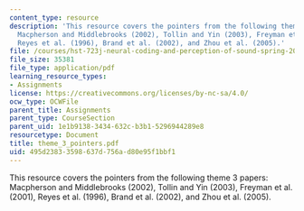 ```yaml
---
content_type: resource
description: 'This resource covers the pointers from the following theme 3 papers:
  Macpherson and Middlebrooks (2002), Tollin and Yin (2003), Freyman et al. (2001),
  Reyes et al. (1996), Brand et al. (2002), and Zhou et al. (2005).'
file: /courses/hst-723j-neural-coding-and-perception-of-sound-spring-2005/495d23833598637d756ad80e95f1bbf1_theme_3_pointers.pdf
file_size: 35381
file_type: application/pdf
learning_resource_types:
- Assignments
license: https://creativecommons.org/licenses/by-nc-sa/4.0/
ocw_type: OCWFile
parent_title: Assignments
parent_type: CourseSection
parent_uid: 1e1b9138-3434-632c-b3b1-5296944289e8
resourcetype: Document
title: theme_3_pointers.pdf
uid: 495d2383-3598-637d-756a-d80e95f1bbf1
---
```

This resource covers the pointers from the following theme 3 papers: Macpherson and Middlebrooks (2002), Tollin and Yin (2003), Freyman et al. (2001), Reyes et al. (1996), Brand et al. (2002), and Zhou et al. (2005).